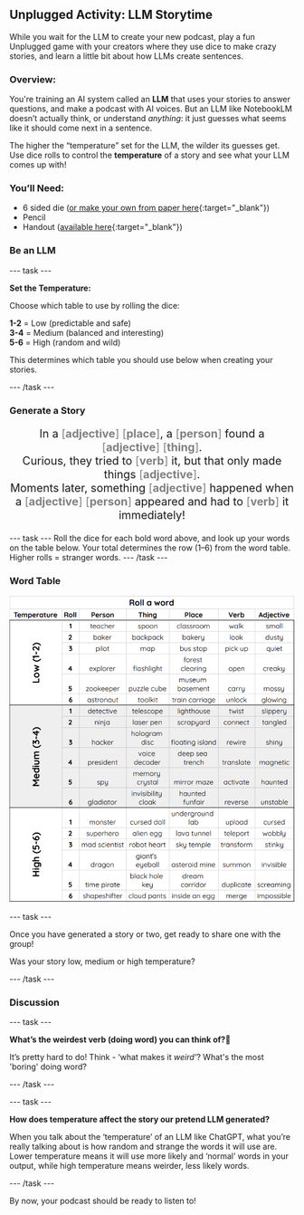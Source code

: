 ## Unplugged Activity: LLM Storytime

While you wait for the LLM to create your new podcast, play a fun Unplugged game with your creators where they use dice to make crazy stories, and learn a little bit about how LLMs create sentences.

### Overview:

You're training an AI system called an **LLM** that uses your stories to answer questions, and make a podcast with AI voices. But an LLM like NotebookLM doesn’t actually think, or understand *anything*: it just guesses what seems like it should come next in a sentence.

The higher the “temperature” set for the LLM, the wilder its guesses get. Use dice rolls to control the **temperature** of a story and see what your LLM comes up with!

### You’ll Need:
- 6 sided die ([or make your own from paper here](resources/dice.pdf){:target="_blank"})
- Pencil
- Handout ([available here](resources/LLMStorytime_creator.pdf){:target="_blank"})

### Be an LLM

--- task ---

**Set the Temperature:**

Choose which table to use by rolling the dice:

**1-2** \= Low (predictable and safe)  
**3-4** \= Medium (balanced and interesting)  
**5-6** \= High (random and wild)

This determines which table you should use below when creating your stories.

--- /task ---

### Generate a Story

<p style="font-size: 1.4em; text-align: center;">
  In a <span style="color: grey;">[<strong>adjective</strong>]</span> <span style="color: grey;">[<strong>place</strong>]</span>, 
  a <span style="color: grey;">[<strong>person</strong>]</span> found a 
  <span style="color: grey;">[<strong>adjective</strong>]</span> <span style="color: grey;">[<strong>thing</strong>]</span>.<br>
  Curious, they tried to <span style="color: grey;">[<strong>verb</strong>]</span> it, 
  but that only made things <span style="color: grey;">[<strong>adjective</strong>]</span>.<br>
  Moments later, something <span style="color: grey;">[<strong>adjective</strong>]</span> happened 
  when a <span style="color: grey;">[<strong>adjective</strong>]</span> <span style="color: grey;">[<strong>person</strong>]</span> 
  appeared and had to <span style="color: grey;">[<strong>verb</strong>]</span> it immediately!
</p>

--- task ---
Roll the dice for each bold word above, and look up your words on the table below. 
Your total determines the row (1–6) from the word table. Higher rolls \= stranger words.
--- /task ---

###  Word Table

![Table with dice rolls that generate a person, thing, place, verb and adjective, grouped by temperature: low, medium and high.](images/word_table.png)


--- task ---

Once you have generated a story or two, get ready to share one with the group!

Was your story low, medium or high temperature?

--- /task ---

### Discussion

--- task ---

**What’s the weirdest verb (doing word) you can think of?🤔**

It’s pretty hard to do! Think - ‘what makes it *weird’*? 
What's the most 'boring' doing word?

--- /task ---

--- task ---

**How does temperature affect the story our pretend LLM generated?** 

When you talk about the ‘temperature’ of an LLM like ChatGPT, what you’re really talking about is how random and strange the words it will use are. Lower temperature means it will use more likely and ‘normal’ words in your output, while high temperature means weirder, less likely words.

--- /task ---

By now, your podcast should be ready to listen to! 